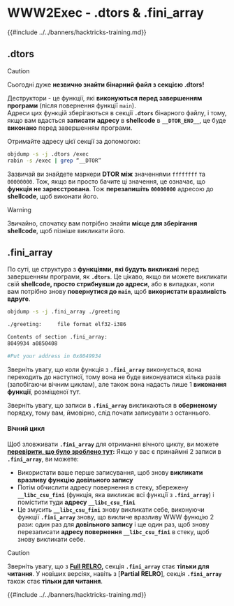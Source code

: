 # WWW2Exec - .dtors & .fini_array

{{#include ../../banners/hacktricks-training.md}}

## .dtors

> [!CAUTION]
> Сьогодні дуже **незвично знайти бінарний файл з секцією .dtors!**

Деструктори - це функції, які **виконуються перед завершенням програми** (після повернення функції `main`).\
Адреси цих функцій зберігаються в секції **`.dtors`** бінарного файлу, і тому, якщо вам вдасться **записати** **адресу** в **shellcode** в **`__DTOR_END__`**, це буде **виконано** перед завершенням програми.

Отримайте адресу цієї секції за допомогою:
```bash
objdump -s -j .dtors /exec
rabin -s /exec | grep “__DTOR”
```
Зазвичай ви знайдете маркери **DTOR** **між** значеннями `ffffffff` та `00000000`. Тож, якщо ви просто бачите ці значення, це означає, що **функція не зареєстрована**. Тож **перезапишіть** **`00000000`** адресою до **shellcode**, щоб виконати його.

> [!WARNING]
> Звичайно, спочатку вам потрібно знайти **місце для зберігання shellcode**, щоб пізніше викликати його.

## **.fini_array**

По суті, це структура з **функціями, які будуть викликані** перед завершенням програми, як **`.dtors`**. Це цікаво, якщо ви можете викликати свій **shellcode, просто стрибнувши до адреси**, або в випадках, коли вам потрібно знову **повернутися до `main`**, щоб **використати вразливість вдруге**.
```bash
objdump -s -j .fini_array ./greeting

./greeting:     file format elf32-i386

Contents of section .fini_array:
8049934 a0850408

#Put your address in 0x8049934
```
Зверніть увагу, що коли функція з **`.fini_array`** виконується, вона переходить до наступної, тому вона не буде виконуватися кілька разів (запобігаючи вічним циклам), але також вона надасть лише 1 **виконання функції**, розміщеної тут.

Зверніть увагу, що записи в **`.fini_array`** викликаються в **оберненому** порядку, тому вам, ймовірно, слід почати записувати з останнього.

#### Вічний цикл

Щоб зловживати **`.fini_array`** для отримання вічного циклу, ви можете [**перевірити, що було зроблено тут**](https://guyinatuxedo.github.io/17-stack_pivot/insomnihack18_onewrite/index.html)**:** Якщо у вас є принаймні 2 записи в **`.fini_array`**, ви можете:

- Використати ваше перше записування, щоб знову **викликати вразливу функцію довільного запису**
- Потім обчислити адресу повернення в стеку, збережену **`__libc_csu_fini`** (функція, яка викликає всі функції з **`.fini_array`**) і помістити туди **адресу `__libc_csu_fini`**
- Це змусить **`__libc_csu_fini`** знову викликати себе, виконуючи функції **`.fini_array`** знову, що викличе вразливу WWW функцію 2 рази: один раз для **довільного запису** і ще один раз, щоб знову перезаписати **адресу повернення `__libc_csu_fini`** в стеку, щоб знову викликати себе.

> [!CAUTION]
> Зверніть увагу, що з [**Full RELRO**](../common-binary-protections-and-bypasses/relro.md)**,** секція **`.fini_array`** стає **тільки для читання**.
> У новіших версіях, навіть з [**Partial RELRO**], секція **`.fini_array`** також стає **тільки для читання**.

{{#include ../../banners/hacktricks-training.md}}

